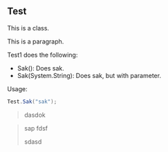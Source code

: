 ## Test
This is a class.

This is a paragraph.

Test1 does the following:
* Sak(): Does sak.
* Sak(System.String): Does sak, but with parameter.


Usage:
```csharp
Test.Sak("sak");
```


>dasdok
>


>sap
fdsf
>
>sdasd
